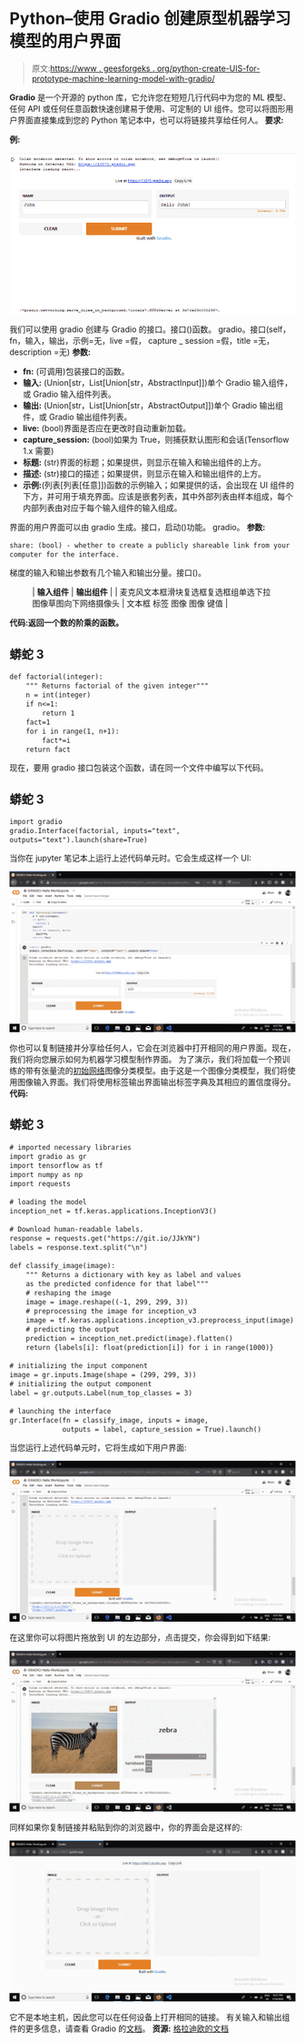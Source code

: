 # Python–使用 Gradio 创建原型机器学习模型的用户界面

> 原文:[https://www . geesforgeks . org/python-create-UIS-for-prototype-machine-learning-model-with-gradio/](https://www.geeksforgeeks.org/python-create-uis-for-prototyping-machine-learning-model-with-gradio/)

**Gradio** 是一个开源的 python 库，它允许您在短短几行代码中为您的 ML 模型、任何 API 或任何任意函数快速创建易于使用、可定制的 UI 组件。您可以将图形用户界面直接集成到您的 Python 笔记本中，也可以将链接共享给任何人。
**要求:**

**例:**

![](img/3999ba4beee8650bc7b49e6be39fb88f.png)

我们可以使用 gradio 创建与 Gradio 的接口。接口()函数。
gradio。接口(self，fn，输入，输出，示例=无，live =假，
capture _ session =假，title =无，description =无)
**参数:**

*   **fn:** (可调用)包装接口的函数。
*   **输入:** (Union[str，List[Union[str，AbstractInput]])单个 Gradio 输入组件，或 Gradio 输入组件列表。
*   **输出:** (Union[str，List[Union[str，AbstractOutput]])单个 Gradio 输出组件，或 Gradio 输出组件列表。
*   **live:** (bool)界面是否应在更改时自动重新加载。
*   **capture_session:** (bool)如果为 True，则捕获默认图形和会话(Tensorflow 1.x 需要)
*   **标题:** (str)界面的标题；如果提供，则显示在输入和输出组件的上方。
*   **描述:** (str)接口的描述；如果提供，则显示在输入和输出组件的上方。
*   **示例:**(列表[列表[任意]])函数的示例输入；如果提供的话，会出现在 UI 组件的下方，并可用于填充界面。应该是嵌套列表，其中外部列表由样本组成，每个内部列表由对应于每个输入组件的输入组成。

界面的用户界面可以由 gradio 生成。接口，启动()功能。
gradio。
**参数:**

```
share: (bool) - whether to create a publicly shareable link from your computer for the interface.
```

梯度的输入和输出参数有几个输入和输出分量。接口()。

<figure class="table">

| **输入组件** | **输出组件** |
| 麦克风文本框滑块复选框复选框组单选下拉图像草图向下网络摄像头 | 文本框 标签 图像 图像 键值 |

</figure>

**代码:返回一个数的阶乘的函数。**

## 蟒蛇 3

```
def factorial(integer):
    """ Returns factorial of the given integer"""
    n = int(integer)
    if n<=1:
        return 1
    fact=1
    for i in range(1, n+1):
        fact*=i
    return fact
```

现在，要用 gradio 接口包装这个函数，请在同一个文件中编写以下代码。

## 蟒蛇 3

```
import gradio
gradio.Interface(factorial, inputs="text", outputs="text").launch(share=True)
```

当你在 jupyter 笔记本上运行上述代码单元时。它会生成这样一个 UI:

![](img/ede3fd3d3c9ea81ecbe282aa1fd28f0f.png)

你也可以复制链接并分享给任何人，它会在浏览器中打开相同的用户界面。现在，我们将向您展示如何为机器学习模型制作界面。
为了演示，我们将加载一个预训练的带有张量流的[初始网络](https://arxiv.org/abs/1409.4842)图像分类模型。由于这是一个图像分类模型，我们将使用图像输入界面。我们将使用标签输出界面输出标签字典及其相应的置信度得分。
**代码:**

## 蟒蛇 3

```
# imported necessary libraries
import gradio as gr
import tensorflow as tf
import numpy as np
import requests

# loading the model
inception_net = tf.keras.applications.InceptionV3()

# Download human-readable labels.
response = requests.get("https://git.io/JJkYN")
labels = response.text.split("\n")

def classify_image(image):
    """ Returns a dictionary with key as label and values
    as the predicted confidence for that label"""
    # reshaping the image
    image = image.reshape((-1, 299, 299, 3))
    # preprocessing the image for inception_v3
    image = tf.keras.applications.inception_v3.preprocess_input(image)
    # predicting the output
    prediction = inception_net.predict(image).flatten()
    return {labels[i]: float(prediction[i]) for i in range(1000)}

# initializing the input component
image = gr.inputs.Image(shape = (299, 299, 3))
# initializing the output component
label = gr.outputs.Label(num_top_classes = 3)

# launching the interface
gr.Interface(fn = classify_image, inputs = image,
             outputs = label, capture_session = True).launch()
```

当您运行上述代码单元时，它将生成如下用户界面:

![](img/bfcec93c8be9d2522164a4a3d5810eaf.png)

在这里你可以将图片拖放到 UI 的左边部分，点击提交，你会得到如下结果:

![](img/48ae4a46c70f5125bab5d8120f96c2b9.png)

同样如果你复制链接并粘贴到你的浏览器中，你的界面会是这样的:

![](img/d8ac2ea1ba47b9ed54d4b430ec358b75.png)

它不是本地主机，因此您可以在任何设备上打开相同的链接。
有关输入和输出组件的更多信息，请查看 Gradio 的[文档](https://www.gradio.app/docs#interface)。
**资源:** [格拉迪欧的文档](https://www.gradio.app/docs#interface)